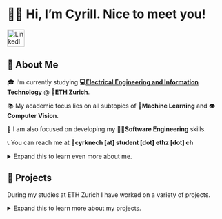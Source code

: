 # 👋😊 Hi, I’m Cyrill. Nice to meet you!

<!---
Social Media Icons
-->
<a href="https://www.linkedin.com/in/cyrill-david-knecht/">
  <img src="https://content.linkedin.com/content/dam/me/business/en-us/amp/brand-site/v2/bg/LI-Bug.svg.original.svg" alt="LinkedIn" width="40" height="40">
</a>

## 👤 About Me
🎓 I’m currently studying **💻[Electrical Engineering and Information Technology](https://ee.ethz.ch/studies/master-s-programmes/main-master.html)**
@ **🏢[ETH Zurich](https://www.ethz.ch/en.html)**.

📚 My academic focus lies on all subtopics of **🧠Machine Learning** and **👁️Computer Vision**.

🎯 I am also focused on developing my **👨‍💻Software Engineering** skills.

📞 You can reach me at 📧**cyrknech [at] student [dot] ethz [dot] ch** 



<details>
  <summary> Expand this to learn even more about me.</summary>

## 🔍 Fields of Expertise
![Deep Learning](https://img.shields.io/badge/Deep%20Learning-%23FF6F00.svg?style=for-the-badge&logo=Deep%20Learning&logoColor=white)
![Computer Vision](https://img.shields.io/badge/Computer%20Vision-%23013243.svg?style=for-the-badge&logo=Computer%20Vision&logoColor=white)
![Reinforcement Learning](https://img.shields.io/badge/Reinforcement%20Learning-%23150458.svg?style=for-the-badge&logo=Reinforcement%20Learning&logoColor=white)
![Natural Language Processing](https://img.shields.io/badge/Natural%20Language%20Processing-%23008080.svg?style=for-the-badge&logo=Natural%20Language%20Processing&logoColor=white)
![Software Engineering](https://img.shields.io/badge/Software%20Engineering-%23007ACC.svg?style=for-the-badge&logo=Software%20Engineering&logoColor=white)
![Control Theory](https://img.shields.io/badge/Control%20Theory-%2300599C.svg?style=for-the-badge&logo=Control%20Theory&logoColor=white)

## 🔧 Tech Stack
A list of languages, frameworks, tools etc. that I have used before or am currently using.
Sorted by proficiency. The order within each proficiency category is random.

| 🌟 Proficiency | 🌐 Languages                                                                                                                                                                                                                                                                                                                                                                                                                                                                                                                                                                                                                                                                                                                                     | 📦 Packages                                                                                                                                                                                                                                                                                                                                                                                                                                                                                                             | 🛠️ Tools                                                                                                                                                                                                                                                                                                                                                                                                                                                                                                                                                                                                                                                                                                                                                                                                                                                                                                                                                                                                                                                               | 🔧 Frameworks                                                                                                                                                                                                          | 💻 IDEs                                                                                                                                                                                                                                                                                                                                                                               | 🖥️ OS                                                                                                                                                                                                                                       |  
|----------------|--------------------------------------------------------------------------------------------------------------------------------------------------------------------------------------------------------------------------------------------------------------------------------------------------------------------------------------------------------------------------------------------------------------------------------------------------------------------------------------------------------------------------------------------------------------------------------------------------------------------------------------------------------------------------------------------------------------------------------------------------|-------------------------------------------------------------------------------------------------------------------------------------------------------------------------------------------------------------------------------------------------------------------------------------------------------------------------------------------------------------------------------------------------------------------------------------------------------------------------------------------------------------------------|-------------------------------------------------------------------------------------------------------------------------------------------------------------------------------------------------------------------------------------------------------------------------------------------------------------------------------------------------------------------------------------------------------------------------------------------------------------------------------------------------------------------------------------------------------------------------------------------------------------------------------------------------------------------------------------------------------------------------------------------------------------------------------------------------------------------------------------------------------------------------------------------------------------------------------------------------------------------------------------------------------------------------------------------------------------------------|------------------------------------------------------------------------------------------------------------------------------------------------------------------------------------------------------------------------|---------------------------------------------------------------------------------------------------------------------------------------------------------------------------------------------------------------------------------------------------------------------------------------------------------------------------------------------------------------------------------------|----------------------------------------------------------------------------------------------------------------------------------------------------------------------------------------------------------------------------------------------|
| 🔥 Proficient  | ![Python](https://img.shields.io/badge/Python-%233776AB.svg?style=for-the-badge&logo=Python&logoColor=white)                                                                                                                                                                                                                                                                                                                                                                                                                                                                                                                                                                                                                                     | ![Pytorch](https://img.shields.io/badge/Pytorch-%23EE4C2C.svg?style=for-the-badge&logo=Pytorch&logoColor=white) ![Numpy](https://img.shields.io/badge/Numpy-%23013243.svg?style=for-the-badge&logo=Numpy&logoColor=white)                                                                                                                                                                                                                                                                                               | ![Git](https://img.shields.io/badge/Git-%23F05033.svg?style=for-the-badge&logo=Git&logoColor=white) ![GitHub](https://img.shields.io/badge/GitHub-%23121011.svg?style=for-the-badge&logo=GitHub&logoColor=white)                                                                                                                                                                                                                                                                                                                                                                                                                                                                                                                                                                                                                                                                                                                                                                                                                                                        |                                                                                                                                                                                                                        | ![PyCharm](https://img.shields.io/badge/pycharm-143?style=for-the-badge&logo=pycharm&logoColor=black&color=black&labelColor=green) ![Jupyter](https://img.shields.io/badge/Jupyter-%23F37626.svg?style=for-the-badge&logo=Jupyter&logoColor=white) ![Google Colab](https://img.shields.io/badge/Google%20Colab-%23F9AB00.svg?style=for-the-badge&logo=Google%20Colab&logoColor=white) | ![MacOS](https://img.shields.io/badge/macOS-%23999999.svg?style=for-the-badge&logo=macOS&logoColor=white)                                                                                                                                    |
| 💪 Familiar    | ![C++](https://img.shields.io/badge/C++-%2300599C.svg?style=for-the-badge&logo=C%2B%2B&logoColor=white) ![Markdown](https://img.shields.io/badge/Markdown-%23000000.svg?style=for-the-badge&logo=Markdown&logoColor=white)                                                                                                                                                                                                                                                                                                                                                                                                                                                                                                                       | ![Tensorflow](https://img.shields.io/badge/Tensorflow-%23FF6F00.svg?style=for-the-badge&logo=Tensorflow&logoColor=white) ![Keras](https://img.shields.io/badge/Keras-%23D00000.svg?style=for-the-badge&logo=Keras&logoColor=white) ![Pandas](https://img.shields.io/badge/Pandas-%23150458.svg?style=for-the-badge&logo=Pandas&logoColor=white)                                                                                                                                                                         | ![GitHub Actions](https://img.shields.io/badge/github%20actions-%232671E5.svg?style=for-the-badge&logo=githubactions&logoColor=white) ![GitLab](https://img.shields.io/badge/GitLab-%23181717.svg?style=for-the-badge&logo=GitLab&logoColor=white)                                                                                                                                                                                                                                                                                                                                                                                                                                                                                                                                                                                                                                                                                                                                                                                                                      |                                                                                                                                                                                                                        | ![VSCode](https://img.shields.io/badge/VSCode-%23007ACC.svg?style=for-the-badge&logo=Visual%20Studio%20Code&logoColor=white)                                                                                                                                                                                                                                                          | ![Linux](https://img.shields.io/badge/Linux-%23FCC624.svg?style=for-the-badge&logo=Linux&logoColor=black) ![Raspberry Pi](https://img.shields.io/badge/Raspberry%20Pi-%23C51A4A.svg?style=for-the-badge&logo=Raspberry%20Pi&logoColor=white) |
| 🤔 Used Before | ![Dart](https://img.shields.io/badge/Dart-%230175C2.svg?style=for-the-badge&logo=Dart&logoColor=white)  ![C](https://img.shields.io/badge/C-%2300599C.svg?style=for-the-badge&logo=C&logoColor=white) ![Java](https://img.shields.io/badge/Java-%23007396.svg?style=for-the-badge&logo=Java&logoColor=white) ![Bash](https://img.shields.io/badge/Bash-%234EAA25.svg?style=for-the-badge&logo=GNU%20Bash&logoColor=white) ![HTML](https://img.shields.io/badge/HTML-%23E34F26.svg?style=for-the-badge&logo=HTML5&logoColor=white) ![CSS](https://img.shields.io/badge/CSS-%231572B6.svg?style=for-the-badge&logo=CSS3&logoColor=white) ![LaTeX](https://img.shields.io/badge/LaTeX-%23008080.svg?style=for-the-badge&logo=LaTeX&logoColor=white) | ![Pytorch Lightning](https://img.shields.io/badge/Pytorch%20Lightning-%23FF6F00.svg?style=for-the-badge&logo=Pytorch%20Lightning&logoColor=white) ![Scikit-Learn](https://img.shields.io/badge/Scikit--Learn-%23F7931E.svg?style=for-the-badge&logo=Scikit-Learn&logoColor=white) ![WandB](https://img.shields.io/badge/WandB-%23FFBE00.svg?style=for-the-badge&logo=WandB&logoColor=white) ![Tensorboard](https://img.shields.io/badge/Tensorboard-%23FF6F00.svg?style=for-the-badge&logo=Tensorboard&logoColor=white) | ![Docker](https://img.shields.io/badge/Docker-%232496ED.svg?style=for-the-badge&logo=Docker&logoColor=white) ![Kubernetes](https://img.shields.io/badge/Kubernetes-%23326CE5.svg?style=for-the-badge&logo=Kubernetes&logoColor=white) ![NoSQL](https://img.shields.io/badge/NoSQL-%234ea94b.svg?style=for-the-badge&logo=NoSQL&logoColor=white) ![MongoDB](https://img.shields.io/badge/MongoDB-%234ea94b.svg?style=for-the-badge&logo=MongoDB&logoColor=white) ![PostgreSQL](https://img.shields.io/badge/PostgreSQL-%23336791.svg?style=for-the-badge&logo=PostgreSQL&logoColor=white) ![SQLite](https://img.shields.io/badge/SQLite-%23003B57.svg?style=for-the-badge&logo=SQLite&logoColor=white) ![Spark](https://img.shields.io/badge/Spark-%23E25A1C.svg?style=for-the-badge&logo=Apache%20Spark&logoColor=white) ![Hadoop](https://img.shields.io/badge/Hadoop-%23FCC624.svg?style=for-the-badge&logo=Apache%20Hadoop&logoColor=black) ![Google Cloud](https://img.shields.io/badge/Google%20Cloud-4285F4?style=flat-square&logo=google-cloud&logoColor=white)  | ![Flutter](https://img.shields.io/badge/Flutter-%2302569B.svg?style=for-the-badge&logo=Flutter&logoColor=white) ![Flask](https://img.shields.io/badge/Flask-%23000.svg?style=for-the-badge&logo=Flask&logoColor=white) | ![Android Studio](https://img.shields.io/badge/Android%20Studio-%233776AB.svg?style=for-the-badge&logo=Android%20Studio&logoColor=white) ![Xcode](https://img.shields.io/badge/Xcode-%231575F9.svg?style=for-the-badge&logo=Xcode&logoColor=white)                                                                                                                                    | ![Windows](https://img.shields.io/badge/Windows-%230078D6.svg?style=for-the-badge&logo=Windows&logoColor=white)                                                                                                                              |

## 📚 Most Relevant Visited ETH Courses
- [Introduction to Machine Learning](https://www.vorlesungen.ethz.ch/Vorlesungsverzeichnis/lerneinheit.view?lerneinheitId=167629&semkez=2023S&ansicht=LEHRVERANSTALTUNGEN&lang=en)
- [Probabilistic Artificial Intelligence](https://www.vorlesungen.ethz.ch//Vorlesungsverzeichnis/lerneinheit.view?lerneinheitId=147370&semkez=2021W&ansicht=LEHRVERANSTALTUNGEN&lang=en)
- [Deep Learning](https://www.vorlesungen.ethz.ch//Vorlesungsverzeichnis/lerneinheit.view?semkez=2021W&ansicht=ALLE&lerneinheitId=148055&lang=en)
- [Image Analysis and Computer Vision](https://www.vorlesungen.ethz.ch//lerneinheitPre.do?semkez=2021W&lerneinheitId=146800&lang=en)
- [Robot Learning](https://www.vorlesungen.ethz.ch//Vorlesungsverzeichnis/lerneinheit.view?semkez=2022S&ansicht=KATALOGDATEN&lerneinheitId=161281&lang=en)
- [Big Data for Engineers](https://www.vorlesungen.ethz.ch//lerneinheitPre.do?semkez=2018S&lerneinheitId=122247&lang=en)
- [Software Engineering](https://www.vorlesungen.ethz.ch//Vorlesungsverzeichnis/lerneinheit.view?lerneinheitId=136949&semkez=2020S&ansicht=KATALOGDATEN&lang=de)

</details>


## 📂 Projects

During my studies at ETH Zurich I have worked on a variety of projects.

<details>
  <summary> Expand this to learn more about my projects.</summary>

### 💼 Personal Projects
Projects I have worked on in my free time.
All available projects repositories that are public are linked below.
The projects are listed in chronological order.

#### 🌐 [***Sentiment Classification Web App***](https://github.com/cyrillknecht/sentiment_classification_webapp)

A web application that allows users to classify the sentiment of a given text.
The application is built with Flask and deployed on Google Cloud using Google Kubernetes Engine.

- Building a web application with Flask
- Containerizing a web application with Docker
- Using Kubernetes
- Deploying a web application on Google Cloud
- Using GitHub Actions to build a CI/CD pipeline

[![Live Demo](https://img.shields.io/badge/Live%20Demo-Available-green.svg)](http://34.118.124.220/)
[![Source Code](https://img.shields.io/badge/Source%20Code-Available-green.svg)](https://sentiment-classification-webapp-7q3j2.ondigitalocean.app/)
[![License: MIT](https://img.shields.io/badge/License-MIT-blue.svg)](https://opensource.org/licenses/MIT)


### 🎓 Academic Projects
Projects I have worked on for my studies at ETH Zurich.
In order to respect the privacy of my fellow students and agreements with the respective labs,
not all projects are public.
All  available projects repositories that are public are linked below.
The projects are listed in chronological order.

#### 📚 Course Projects
| Course               | Project                                                                                                                                                                                                                                                                                | Description                                                                                                                                         | 
|----------------------|----------------------------------------------------------------------------------------------------------------------------------------------------------------------------------------------------------------------------------------------------------------------------------------|-----------------------------------------------------------------------------------------------------------------------------------------------------|      
| Robot Learning       | ***Learning to Walk with World-Model-Based Reinforcement Learning (In Progress)***                                                                                                                                                                                                     | Used the Dreamer Reinforcement Learning algorithm to train a quadruped robot (Unitree Go1) to walk different terrains in the Isaac Gym environment. |  
| Software Engineering | [***No Limit Texas Hold'em Poker***](https://github.com/cyrillknecht/nolimittexasholdem)<br>[![Source Code](https://img.shields.io/badge/Source%20Code-Available-green.svg)](https://github.com/cyrillknecht/nolimittexasholdem)                                                       | Developed a multiplayer poker game using C++ and wxWidgets.                                                                                         |      
| Deep Learning        | [***Self-Augmentation Network for Sarcasm Generation with Synthetic Data***](https://github.com/cyrillknecht/DL_2022_Sarcasm_Generator)<br>[![Source Code](https://img.shields.io/badge/Source%20Code-Available-green.svg)](https://github.com/cyrillknecht/DL_2022_Sarcasm_Generator) | Made use of GPT-2 to generate synthetic data and fine-tuned Bert for sarcasm detection.                                                             |    

#### 🎓 Bachelor Thesis

[***Smart Patch Flagship Project:***](https://github.com/cyrillknecht/smartpatch_system)
Developed a smart patch wearable device to monitor the health of the wearer.
My work was focused on the software side of the project.
Therefore, i developed a
[basestation software package](https://github.com/cyrillknecht/smartpatch_basestation_software)
to communicate with smart patches and showcase their data in a web application.
Further I developed a 
[cross-platform mobile application](https://github.com/cyrillknecht/smartpatch_connector_app) 
to conveniently
map smart patches to patients in the database.
- Working with an IoT platform
- Developing a cross-platform app with Flutter
- Developing a communication interface between the app and the IoT platform and the smart patch using MQTT and BLE in Python

[![Source Code](https://img.shields.io/badge/Source%20Code-Partially%20Available-yellow.svg)](https://example.com/source)

#### 👥 Group Project
***Optogenetic stimulation of neuronal networks in vitro***:
Developed and assembled a system to stimulate neuronal networks in vitro with light.
- Building an optical setup
- Working in a wet lab
- Python programming

![Source Code](https://img.shields.io/badge/Source%20Code-Private-red)

</details>